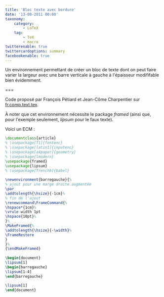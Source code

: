 ```yaml
---
title: 'Bloc texte avec bordure'
date: '13-08-2011 00:00'
taxonomy:
    category:
        - LaTeX
    tag:
        - TeX
        - macro
twitterenable: true
twittercardoptions: summary
facebookenable: true
---
```


Un environnement permettant de créer un bloc de texte dont on peut faire varier la largeur avec une barre verticale à gauche à l'épaisseur modififable bien évidemment.

===

Code proposé par François Pétiard et Jean-Côme Charpentier sur [fr.comp.text.tex](http://groups.google.fr/group/fr.comp.text.tex/browse_thread/thread/31de7edc68f7db2a/8c20a9f44439f9ad?lnk=gst&q=barre+gauche#8c20a9f44439f9ad).

À noter que cet environnement nécessite le package _framed_ (ainsi que, pour l'exemple seulement, _lipsum_ pour le faux texte).

Voici un ECM :
```latex
\documentclass{article}
% \usepackage[T1]{fontenc}
% \usepackage[latin1]{inputenc}
% \usepackage[a4paper]{geometry}
% \usepackage{lmodern}
\usepackage{framed}
\usepackage{lipsum}
% \usepackage[frenchb]{babel}
 
\newenvironment{barregauche}{%
% ajout pour une marge droite augmentée
\par
\addtolength{\hsize}{-1cm}%
% fin de l'ajout
\renewcommand\FrameCommand{%
\hspace*{1cm}%
\vrule width 1pt
\hspace{10pt}%
}%
\MakeFramed{%
\addtolength{\hsize}{-\width}%
\FrameRestore
}
}%
{\endMakeFramed}
 
\begin{document}
\lipsum[1]
\begin{barregauche}
\lipsum[1-4]
\end{barregauche}
 
\lipsum[1]
\end{document}
```